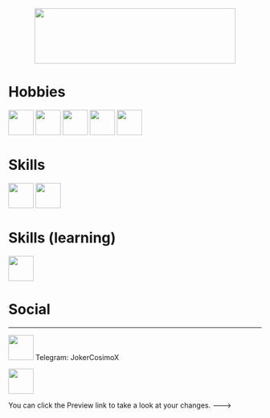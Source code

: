 <div id="header" align="center">
  <img src= "https://media2.giphy.com/media/xUPGGDNsLvqsBOhuU0/giphy.gif?cid=ecf05e47uhst86vvkxxas5bcgselsdg10on0ljlwxgdtvks5&ep=v1_gifs_search&rid=giphy.gif&ct=g" width="400" height="110"/>
</div>

   # Hobbies
  <p align = "left" float="center"> 
    <img src="https://cdn-icons-png.flaticon.com/512/8002/8002111.png" widht= "50" height= "50"/>
    <img src="https://www.macitynet.it/wp-content/uploads/2016/06/netflix-logo-930x930.png" widht= "50" height="50"/>
    <img src="https://cdn-icons-png.flaticon.com/512/2232/2232688.png" widht= "50" height= "50"/>
    <img src="https://play-lh.googleusercontent.com/eN0IexSzxpUDMfFtm-OyM-nNs44Y74Q3k51bxAMhTvrTnuA4OGnTi_fodN4cl-XxDQc" widht= "50" height= "50" />
    <img src="https://m.media-amazon.com/images/I/417jywf7ZAL.png" widht= "50" height= "50"/>
   </a>
   </p> 

# Skills 
<p align= "left" float= "center">
<img src = "https://cdn-icons-png.flaticon.com/512/3471/3471391.png" widht = "50" height= "50"/>
<img src = "https://cdn-icons-png.flaticon.com/512/7996/7996558.png" widht = "50" height ="50"/>

# Skills (learning)
<p align= "left" >
<img src = "https://static-00.iconduck.com/assets.00/c-sharp-c-icon-456x512-9sej0lrz.png" widht = "50" height= "50" /> 

# Social
<hr Instagram: cosimo.tatini|
<p align = "left" >
<img src= "https://cdn4.iconfinder.com/data/icons/social-messaging-ui-color-shapes-2-free/128/social-instagram-new-square2-512.png" widht= "50" height= "50" />
Telegram: JokerCosimoX
<p align = "left" >
<img src= "https://cdn3.iconfinder.com/data/icons/social-media-chamfered-corner/154/telegram-512.png" widht ="50" height = "50" /> 

















<!---
CosimoTatini/CosimoTatini is a ✨ special ✨ repository because its `README.md` (this file) appears on your GitHub profile.
- 🔭 I’m currently working on ...
- 🌱 I’m currently learning ...
- 👯 I’m looking to collaborate on ...
- 🤔 I’m looking for help with ...
- 💬 Ask me about ...
- 📫 How to reach me: ...
- 😄 Pronouns: ...
- ⚡ Fun fact: ...
-->
You can click the Preview link to take a look at your changes.
--->

